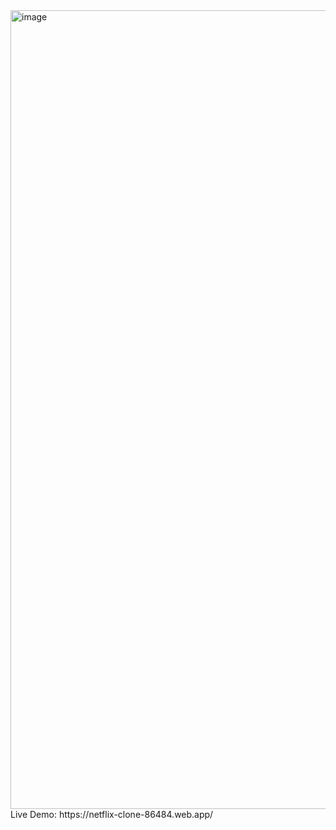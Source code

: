 <img width="1278" alt="image" src="https://github.com/SatabdoM/Netflix-Clone-App/assets/105154633/865a1d4b-f44b-4378-83cc-93102364649f">
Live Demo:
https://netflix-clone-86484.web.app/



